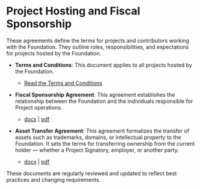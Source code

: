 # Project Hosting and Fiscal Sponsorship

These agreements define the terms for projects and contributors working with the Foundation. They outline roles, responsibilities, and expectations for projects hosted by the Foundation.

- **Terms and Conditions**:
    This document applies to all projects hosted by the Foundation.
    - [Read the Terms and Conditions][fs-terms]

- **Fiscal Sponsorship Agreement**:
    This agreement establishes the relationship between the Foundation and the individuals responsible for Project operations.
    - [docx][fs-docx] | [pdf][fs-pdf]

- **Asset Transfer Agreement**:
    This agreement formalizes the transfer of assets such as trademarks, domains, or intellectual property to the Foundation. It sets the terms for transferring ownership from the current holder — whether a Project Signatory, employer, or another party.
    - [docx][asset-transfer-docx] | [pdf][asset-transfer-pdf]

These documents are regularly reviewed and updated to reflect best practices and changing requirements.

[fs-docx]: https://docs.google.com/document/d/1HwfUV0dLacVxkqcIxphIHK-wt6i0K1Pn/edit?usp=sharing&ouid=118260000630928579528&rtpof=true&sd=true
[fs-pdf]: https://drive.google.com/file/d/18LCyzXYgP7FNcrbxgr61mn4j69q5yNKH/view?usp=drive_link
[fs-terms]: https://www.commonhaus.org/policies/project-hosting/terms-and-conditions.html
[asset-transfer-docx]: https://docs.google.com/document/d/1PtDgfXKUJ3DotLRkCB8Zv6CrSL6WKV4F/edit?usp=sharing&ouid=118260000630928579528&rtpof=true&sd=true
[asset-transfer-pdf]: https://drive.google.com/file/d/1aGyOAZpLKupYqGGswgA2sr3QEktK_i7D/view?usp=drive_link
